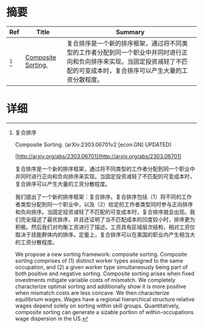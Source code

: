 # 摘要

| Ref | Title | Summary |
| --- | --- | --- |
| [^1] | [Composite Sorting.](http://arxiv.org/abs/2303.06701) | 复合排序是一个新的排序框架，通过将不同类型的工作者分配到同一个职业中并同时进行正向和负向排序来实现。当固定投资减轻了不匹配的可变成本时，复合排序可以产生大量的工资分散程度。 |

# 详细

[^1]: 复合排序

    Composite Sorting. (arXiv:2303.06701v2 [econ.GN] UPDATED)

    [http://arxiv.org/abs/2303.06701](http://arxiv.org/abs/2303.06701)

    复合排序是一个新的排序框架，通过将不同类型的工作者分配到同一个职业中并同时进行正向和负向排序来实现。当固定投资减轻了不匹配的可变成本时，复合排序可以产生大量的工资分散程度。

    

    我们提出了一个新的排序框架：复合排序。复合排序包括（1）将不同的工作者类型分配到同一个职业中，以及（2）给定的工作者类型同时参与正向排序和负向排序。当固定投资减轻了不匹配的可变成本时，复合排序就会出现。我们完全描述了最优排序，并且还证明了当不匹配成本的凹度较小时，排序更为积极。然后我们对均衡工资进行了描述。工资具有区域层次结构，相对工资仅取决于技能群体内的排序。定量上，复合排序可以在美国的职业内产生相当大的工资分散程度。

    We propose a new sorting framework: composite sorting. Composite sorting comprises of (1) distinct worker types assigned to the same occupation, and (2) a given worker type simultaneously being part of both positive and negative sorting. Composite sorting arises when fixed investments mitigate variable costs of mismatch. We completely characterize optimal sorting and additionally show it is more positive when mismatch costs are less concave. We then characterize equilibrium wages. Wages have a regional hierarchical structure relative wages depend solely on sorting within skill groups. Quantitatively, composite sorting can generate a sizable portion of within-occupations wage dispersion in the US.
    

